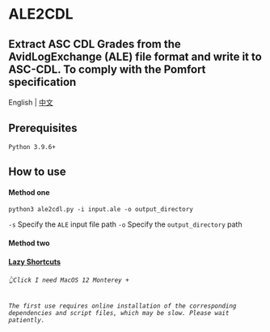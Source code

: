 # ALE2CDL
Extract ASC CDL Grades from the AvidLogExchange (ALE) file format and write it to ASC-CDL. To comply with the Pomfort specification
---

English | [中文](./README.md) 

## Prerequisites
`Python 3.9.6+`  

## How to use
#### Method one
```console
python3 ale2cdl.py -i input.ale -o output_directory
```
`-s`  Specify the `ALE` input file path 
`-o`  Specify the `output_directory` path 

#### Method two
#### [Lazy Shortcuts](https://www.icloud.com/shortcuts/9f5f9d43a38040ebb26dbf3c9d88131d)
###### `👆Click I need MacOS 12 Monterey +`
###### `The first use requires online installation of the corresponding dependencies and script files, which may be slow. Please wait patiently.`       
